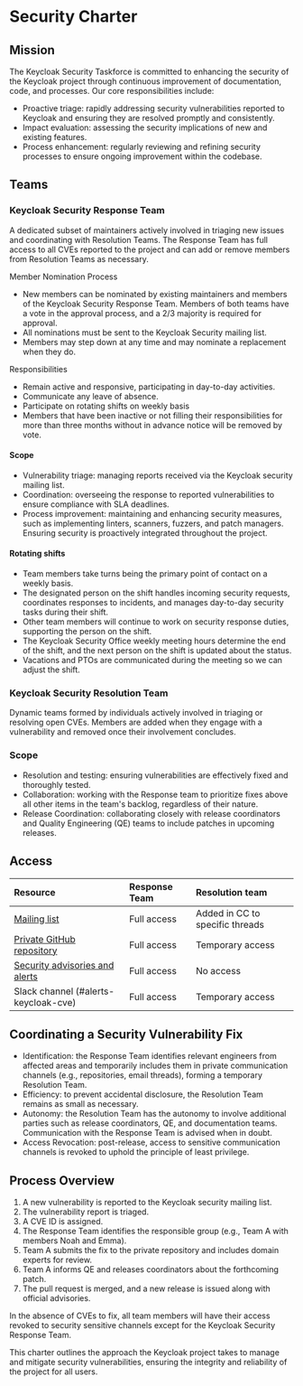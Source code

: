 # Security Charter

## Mission

The Keycloak Security Taskforce is committed to enhancing the security of the Keycloak project through continuous improvement of documentation, code, and processes. Our core responsibilities include:

* Proactive triage: rapidly addressing security vulnerabilities reported to Keycloak and ensuring they are resolved promptly and consistently.  
* Impact evaluation: assessing the security implications of new and existing features.  
* Process enhancement: regularly reviewing and refining security processes to ensure ongoing improvement within the codebase.

## Teams

### Keycloak Security Response Team

A dedicated subset of maintainers actively involved in triaging new issues and coordinating with Resolution Teams. The Response Team has full access to all CVEs reported to the project and can add or remove members from Resolution Teams as necessary.

Member Nomination Process

* New members can be nominated by existing maintainers and members of the Keycloak Security Response Team. Members of both teams have a vote in the approval process, and a 2/3 majority is required for approval.  
* All nominations must be sent to the Keycloak Security mailing list.  
* Members may step down at any time and may nominate a replacement when they do.

Responsibilities

* Remain active and responsive, participating in day-to-day activities.  
* Communicate any leave of absence.  
* Participate on rotating shifts on weekly basis  
* Members that have been inactive or not filling their responsibilities for more than three months without in advance notice will be removed by vote.

#### Scope

* Vulnerability triage: managing reports received via the Keycloak security mailing list.  
* Coordination: overseeing the response to reported vulnerabilities to ensure compliance with SLA deadlines.  
* Process improvement: maintaining and enhancing security measures, such as implementing linters, scanners, fuzzers, and patch managers. Ensuring security is proactively integrated throughout the project.

#### Rotating shifts

* Team members take turns being the primary point of contact on a weekly basis.  
* The designated person on the shift handles incoming security requests, coordinates responses to incidents, and manages day-to-day security tasks during their shift.   
* Other team members will continue to work on security response duties, supporting the person on the shift.  
* The Keycloak Security Office weekly meeting hours determine the end of the shift, and the next person on the shift is updated about the status.  
* Vacations and PTOs are communicated during the meeting so we can adjust the shift.

### Keycloak Security Resolution Team

Dynamic teams formed by individuals actively involved in triaging or resolving open CVEs. Members are added when they engage with a vulnerability and removed once their involvement concludes.

### Scope

* Resolution and testing: ensuring vulnerabilities are effectively fixed and thoroughly tested.  
* Collaboration:  working with the Response team to prioritize fixes above all other items in the team's backlog, regardless of their nature.  
* Release Coordination: collaborating closely with release coordinators and Quality Engineering (QE) teams to include patches in upcoming releases.

## Access

| Resource | Response Team | Resolution team |
| :---- | :---- | :---- |
| [Mailing list](https://groups.google.com/g/keycloak-security) | Full access | Added in CC to specific threads |
| [Private GitHub repository](https://github.com/keycloak/keycloak-private/) | Full access | Temporary access |
| [Security advisories and alerts](https://github.com/keycloak/keycloak/security) | Full access | No access |
| Slack channel (\#alerts-keycloak-cve) | Full access | Temporary access |

## Coordinating a Security Vulnerability Fix

* Identification: the Response Team identifies relevant engineers from affected areas and temporarily includes them in private communication channels (e.g., repositories, email threads), forming a temporary Resolution Team.  
* Efficiency: to prevent accidental disclosure, the Resolution Team remains as small as necessary.  
* Autonomy: the Resolution Team has the autonomy to involve additional parties such as release coordinators, QE, and documentation teams. Communication with the Response Team is advised when in doubt.  
* Access Revocation: post-release, access to sensitive communication channels is revoked to uphold the principle of least privilege.

## Process Overview

1. A new vulnerability is reported to the Keycloak security mailing list.  
2. The vulnerability report is triaged.
3. A CVE ID is assigned.  
4. The Response Team identifies the responsible group (e.g., Team A with members Noah and Emma).  
5. Team A submits the fix to the private repository and includes domain experts for review.  
6. Team A informs QE and releases coordinators about the forthcoming patch.  
7. The pull request is merged, and a new release is issued along with official advisories.

In the absence of CVEs to fix, all team members will have their access revoked to security sensitive channels except for the Keycloak Security Response Team. 

This charter outlines the approach the Keycloak project takes to manage and mitigate security vulnerabilities, ensuring the integrity and reliability of the project for all users.
